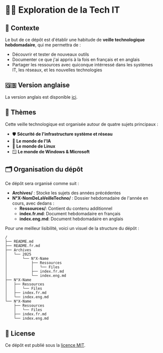# 🧑‍💻 Exploration de la Tech IT

## 📝 Contexte 
Le but de ce dépôt est d'établir une habitude de **veille technologique hebdomadaire**, qui me permettra de :
- Découvrir et tester de nouveaux outils
- Documenter ce que j'ai appris à la fois en français et en anglais
- Partager les ressources avec quiconque intérressé dans les systèmes IT, les réseaux, et les nouvelles technologies

## 🇬🇧 Version anglaise
La version anglais est disponible [ici](README.eng.md.md).

## 🎯 Thèmes
Cette veille technologique est organisée autour de quatre sujets principaux :
- 🛡️ **Sécurité de l'infrastructure système et réseau**  
- 🤖 **Le monde de l'IA**  
- 🐧 **Le monde de Linux**  
- 🪟 **Le monde de Windows & Microsoft** 

## 🗂️ Organisation du dépôt
Ce dépôt sera organisé comme suit :
- **Archives/** : Stocke les sujets des années précédentes
- **N°X-NomDeLaVeilleTechno/** : Dossier hebdomadaire de l'année en cours, avec dedans :
  - **Ressources/**: Contient du contenu additionnel
  - **index.fr.md**: Document hebdomadaire en français
  - **index.eng.md**: Document hebdomadaire en anglais

Pour une meilleur lisibilité, voici un visuel de la structure du dépôt :
```text
/
├── README.md
├── README.fr.md
├── Archives
│   └── 2025
│       └── N°X-Name
│           ├── Ressources
│           │   └── Files
│           ├── index.fr.md
│           └── index.eng.md
├── N°X-Name
│   ├── Ressources
│   │   └── Files
│   ├── index.fr.md
│   └── index.eng.md
└── N°X-Name
    ├── Ressources
    │   └── Files
    ├── index.fr.md
    └── index.eng.md
```

## 📜 License  
Ce dépôt est publié sous la [licence MIT](LICENSE).